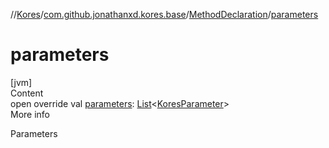 //[Kores](../../index.md)/[com.github.jonathanxd.kores.base](../index.md)/[MethodDeclaration](index.md)/[parameters](parameters.md)



# parameters  
[jvm]  
Content  
open override val [parameters](parameters.md): [List](https://kotlinlang.org/api/latest/jvm/stdlib/kotlin.collections/-list/index.html)<[KoresParameter](../-kores-parameter/index.md)>  
More info  


Parameters

  



